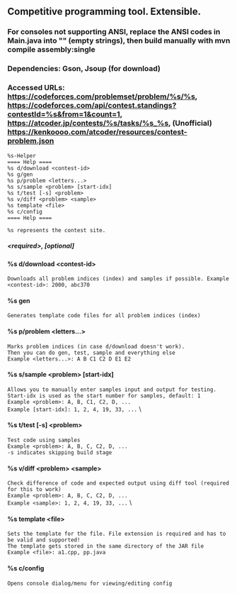 ## Competitive programming tool. Extensible.
### For consoles not supporting ANSI, replace the ANSI codes in Main.java into "" (empty strings), then build manually with mvn compile assembly:single

### Dependencies: Gson, Jsoup (for download)
### Accessed URLs: https://codeforces.com/problemset/problem/%s/%s, https://codeforces.com/api/contest.standings?contestId=%s&from=1&count=1, https://atcoder.jp/contests/%s/tasks/%s_%s, (Unofficial) https://kenkoooo.com/atcoder/resources/contest-problem.json

```
%s-Helper
==== Help ====
%s d/download <contest-id>
%s g/gen
%s p/problem <letters...>
%s s/sample <problem> [start-idx]
%s t/test [-s] <problem>
%s v/diff <problem> <sample>
%s template <file>
%s c/config
==== Help ====
```
`%s represents the contest site.`


##### \<required>, \[optional]
#### %s d/download \<contest-id>
`Downloads all problem indices (index) and samples if possible. Example <contest-id>: 2000, abc370`
#### %s gen
`Generates template code files for all problem indices (index)`
#### %s p/problem \<letters...>
`Marks problem indices (in case d/download doesn't work).` \
`Then you can do gen, test, sample and everything else` \
`Example <letters...>: A B C1 C2 D E1 E2`
#### %s s/sample \<problem> \[start-idx]
`Allows you to manually enter samples input and output for testing.` \
`Start-idx is used as the start number for samples, default: 1` \
`Example <problem>: A, B, C1, C2, D, ...` \
`Example [start-idx]: 1, 2, 4, 19, 33, ...` \
#### %s t/test \[-s] \<problem>
`Test code using samples` \
`Example <problem>: A, B, C, C2, D, ...` \
`-s indicates skipping build stage`
#### %s v/diff \<problem> \<sample>
`Check difference of code and expected output using diff tool (required for this to work)` \
`Example <problem>: A, B, C, C2, D, ...` \
`Example <sample>: 1, 2, 4, 19, 33, ...` \
#### %s template \<file>
`Sets the template for the file. File extension is required and has to be valid and supported!` \
`The template gets stored in the same directory of the JAR file` \
`Example <file>: a1.cpp, pp.java`
#### %s c/config
`Opens console dialog/menu for viewing/editing config`

